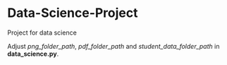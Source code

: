 # Data-Science-Project
Project for data science

Adjust *png_folder_path*, *pdf_folder_path* and *student_data_folder_path* in **data_science.py**.
